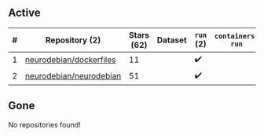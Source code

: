 ## Active
| # | Repository (2) | Stars (62) | Dataset | `run` (2) | `containers-run` |
| --- | --- | --- | --- | --- | --- |
| 1 | [neurodebian/dockerfiles](https://github.com/neurodebian/dockerfiles) | 11 |  | :heavy_check_mark: |  |
| 2 | [neurodebian/neurodebian](https://github.com/neurodebian/neurodebian) | 51 |  | :heavy_check_mark: |  |

## Gone
No repositories found!
